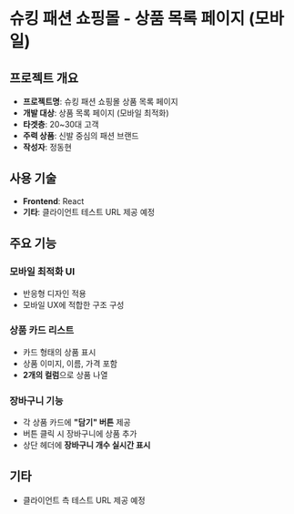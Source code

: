 # 슈킹 패션 쇼핑몰 - 상품 목록 페이지 (모바일)

##  프로젝트 개요
- **프로젝트명**: 슈킹 패션 쇼핑몰 상품 목록 페이지  
- **개발 대상**: 상품 목록 페이지 (모바일 최적화)  
- **타겟층**: 20~30대 고객  
- **주력 상품**: 신발 중심의 패션 브랜드  
- **작성자**: 정동현  

##  사용 기술
- **Frontend**: React  
- **기타**: 클라이언트 테스트 URL 제공 예정  

##  주요 기능

###  모바일 최적화 UI
- 반응형 디자인 적용
- 모바일 UX에 적합한 구조 구성

###  상품 카드 리스트
- 카드 형태의 상품 표시
- 상품 이미지, 이름, 가격 포함
- **2개의 컬럼**으로 상품 나열

###  장바구니 기능
- 각 상품 카드에 **"담기" 버튼** 제공
- 버튼 클릭 시 장바구니에 상품 추가
- 상단 헤더에 **장바구니 개수 실시간 표시**

##  기타
- 클라이언트 측 테스트 URL 제공 예정
